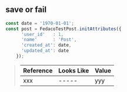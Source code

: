 ## save or fail

```typescript
const date = '1970-01-01';
const post = FedacoTestPost.initAttributes({
      'user_id'   : 1,
      'name'      : 'Post',
      'created_at': date,
      'updated_at': date
    });
```

> | Reference | Looks Like | Value |
> | ------ | ----- | ----- |
> | xxx | ----- | yyy |
